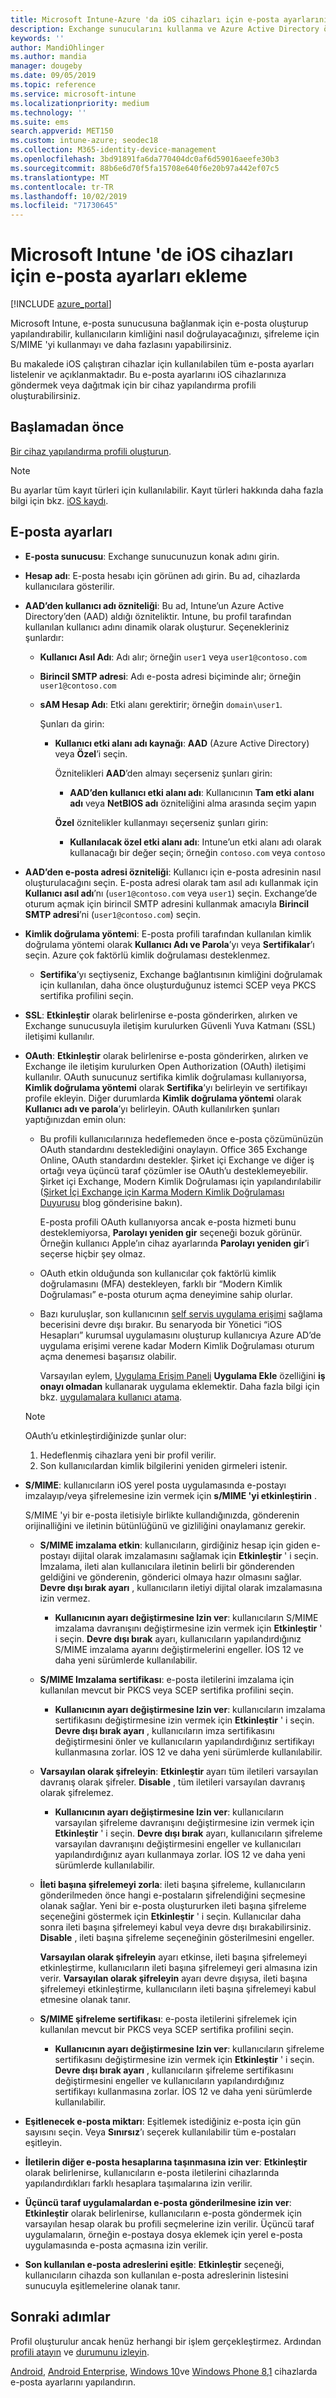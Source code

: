 ```yaml
---
title: Microsoft Intune-Azure 'da iOS cihazları için e-posta ayarlarını yapılandırma | Microsoft Docs
description: Exchange sunucularını kullanma ve Azure Active Directory öznitelikleri alma dahil olmak üzere Microsoft Intune ' de iOS cihazlarına yapılandırabileceğiniz ve ekleyebileceğiniz tüm e-posta ayarlarının listesini görüntüleyin. Ayrıca, SSL 'yi etkinleştirebilir, sertifikalar veya Kullanıcı adı/parola ile kullanıcıların kimliğini doğrulayabilir ve Microsoft Intune ' deki cihaz yapılandırma profillerini kullanarak iOS cihazlarındaki e-postaları eşitleyebilir.
keywords: ''
author: MandiOhlinger
ms.author: mandia
manager: dougeby
ms.date: 09/05/2019
ms.topic: reference
ms.service: microsoft-intune
ms.localizationpriority: medium
ms.technology: ''
ms.suite: ems
search.appverid: MET150
ms.custom: intune-azure; seodec18
ms.collection: M365-identity-device-management
ms.openlocfilehash: 3bd91891fa6da770404dc0af6d59016aeefe30b3
ms.sourcegitcommit: 88b6e6d70f5fa15708e640f6e20b97a442ef07c5
ms.translationtype: MT
ms.contentlocale: tr-TR
ms.lasthandoff: 10/02/2019
ms.locfileid: "71730645"
---
```

# <a name="add-e-mail-settings-for-ios-devices-in-microsoft-intune"></a>Microsoft Intune 'de iOS cihazları için e-posta ayarları ekleme

[!INCLUDE [azure_portal](../includes/azure_portal.md)]

Microsoft Intune, e-posta sunucusuna bağlanmak için e-posta oluşturup yapılandırabilir, kullanıcıların kimliğini nasıl doğrulayacağınızı, şifreleme için S/MIME 'yi kullanmayı ve daha fazlasını yapabilirsiniz.

Bu makalede iOS çalıştıran cihazlar için kullanılabilen tüm e-posta ayarları listelenir ve açıklanmaktadır. Bu e-posta ayarlarını iOS cihazlarınıza göndermek veya dağıtmak için bir cihaz yapılandırma profili oluşturabilirsiniz.

## <a name="before-you-begin"></a>Başlamadan önce

[Bir cihaz yapılandırma profili oluşturun](../email-settings-configure.md).

> [!NOTE]
> Bu ayarlar tüm kayıt türleri için kullanılabilir. Kayıt türleri hakkında daha fazla bilgi için bkz. [iOS kaydı](../ios-enroll.md).

## <a name="email-settings"></a>E-posta ayarları

- **E-posta sunucusu**: Exchange sunucunuzun konak adını girin.
- **Hesap adı**: E-posta hesabı için görünen adı girin. Bu ad, cihazlarda kullanıcılara gösterilir.
- **AAD’den kullanıcı adı özniteliği**: Bu ad, Intune’un Azure Active Directory’den (AAD) aldığı özniteliktir. Intune, bu profil tarafından kullanılan kullanıcı adını dinamik olarak oluşturur. Seçenekleriniz şunlardır:
  - **Kullanıcı Asıl Adı**: Adı alır; örneğin `user1` veya `user1@contoso.com`
  - **Birincil SMTP adresi**: Adı e-posta adresi biçiminde alır; örneğin `user1@contoso.com`
  - **sAM Hesap Adı**: Etki alanı gerektirir; örneğin `domain\user1`.

    Şunları da girin:  
    - **Kullanıcı etki alanı adı kaynağı**: **AAD** (Azure Active Directory) veya **Özel**’i seçin.

      Öznitelikleri **AAD**’den almayı seçerseniz şunları girin:
      - **AAD’den kullanıcı etki alanı adı**: Kullanıcının **Tam etki alanı adı** veya **NetBIOS adı** özniteliğini alma arasında seçim yapın

      **Özel** öznitelikler kullanmayı seçerseniz şunları girin:
      - **Kullanılacak özel etki alanı adı**: Intune’un etki alanı adı olarak kullanacağı bir değer seçin; örneğin `contoso.com` veya `contoso`

- **AAD’den e-posta adresi özniteliği**: Kullanıcı için e-posta adresinin nasıl oluşturulacağını seçin. E-posta adresi olarak tam asıl adı kullanmak için **Kullanıcı asıl adı**’nı (`user1@contoso.com` veya `user1`) seçin. Exchange’de oturum açmak için birincil SMTP adresini kullanmak amacıyla **Birincil SMTP adresi**’ni (`user1@contoso.com`) seçin.
- **Kimlik doğrulama yöntemi**: E-posta profili tarafından kullanılan kimlik doğrulama yöntemi olarak **Kullanıcı Adı ve Parola**’yı veya **Sertifikalar**’ı seçin. Azure çok faktörlü kimlik doğrulaması desteklenmez.
  - **Sertifika**’yı seçtiyseniz, Exchange bağlantısının kimliğini doğrulamak için kullanılan, daha önce oluşturduğunuz istemci SCEP veya PKCS sertifika profilini seçin.
- **SSL**: **Etkinleştir** olarak belirlenirse e-posta gönderirken, alırken ve Exchange sunucusuyla iletişim kurulurken Güvenli Yuva Katmanı (SSL) iletişimi kullanılır.
- **OAuth**: **Etkinleştir** olarak belirlenirse e-posta gönderirken, alırken ve Exchange ile iletişim kurulurken Open Authorization (OAuth) iletişimi kullanılır. OAuth sunucunuz sertifika kimlik doğrulaması kullanıyorsa, **Kimlik doğrulama yöntemi** olarak **Sertifika**’yı belirleyin ve sertifikayı profile ekleyin. Diğer durumlarda **Kimlik doğrulama yöntemi** olarak **Kullanıcı adı ve parola**’yı belirleyin. OAuth kullanılırken şunları yaptığınızdan emin olun:

  - Bu profili kullanıcılarınıza hedeflemeden önce e-posta çözümünüzün OAuth standardını desteklediğini onaylayın. Office 365 Exchange Online, OAuth standardını destekler. Şirket içi Exchange ve diğer iş ortağı veya üçüncü taraf çözümler ise OAuth’u desteklemeyebilir. Şirket içi Exchange, Modern Kimlik Doğrulaması için yapılandırılabilir ([Şirket İçi Exchange için Karma Modern Kimlik Doğrulaması Duyurusu](https://blogs.technet.microsoft.com/exchange/2017/12/06/announcing-hybrid-modern-authentication-for-exchange-on-premises/) blog gönderisine bakın).

    E-posta profili OAuth kullanıyorsa ancak e-posta hizmeti bunu desteklemiyorsa, **Parolayı yeniden gir** seçeneği bozuk görünür. Örneğin kullanıcı Apple’ın cihaz ayarlarında **Parolayı yeniden gir**’i seçerse hiçbir şey olmaz.

  - OAuth etkin olduğunda son kullanıcılar çok faktörlü kimlik doğrulamasını (MFA) destekleyen, farklı bir “Modern Kimlik Doğrulaması” e-posta oturum açma deneyimine sahip olurlar. 

  - Bazı kuruluşlar, son kullanıcının [self servis uygulama erişimi](https://docs.microsoft.com/azure/active-directory/manage-apps/manage-self-service-access) sağlama becerisini devre dışı bırakır. Bu senaryoda bir Yönetici “iOS Hesapları” kurumsal uygulamasını oluşturup kullanıcıya Azure AD’de uygulama erişimi verene kadar Modern Kimlik Doğrulaması oturum açma denemesi başarısız olabilir.

    Varsayılan eylem, [Uygulama Erişim Paneli](https://docs.microsoft.com/azure/active-directory/user-help/active-directory-saas-access-panel-introduction) **Uygulama Ekle** özelliğini **iş onayı olmadan** kullanarak uygulama eklemektir. Daha fazla bilgi için bkz. [uygulamalara kullanıcı atama](https://docs.microsoft.com/azure/active-directory/manage-apps/ways-users-get-assigned-to-applications).

  > [!NOTE]
  > OAuth’u etkinleştirdiğinizde şunlar olur:  
  > 1. Hedeflenmiş cihazlara yeni bir profil verilir.
  > 2. Son kullanıcılardan kimlik bilgilerini yeniden girmeleri istenir.

- **S/MIME**: kullanıcıların iOS yerel posta uygulamasında e-postayı imzalayıp/veya şifrelemesine izin vermek için **s/MIME 'yi etkinleştirin** . 

  S/MIME 'yi bir e-posta iletisiyle birlikte kullandığınızda, gönderenin orijinalliğini ve iletinin bütünlüğünü ve gizliliğini onaylamanız gerekir.

  - **S/MIME imzalama etkin**: kullanıcıların, girdiğiniz hesap için giden e-postayı dijital olarak imzalamasını sağlamak için **Etkinleştir** ' i seçin. İmzalama, ileti alan kullanıcılara iletinin belirli bir gönderenden geldiğini ve gönderenin, gönderici olmaya hazır olmasını sağlar. **Devre dışı bırak ayarı** , kullanıcıların iletiyi dijital olarak imzalamasına izin vermez.
    - **Kullanıcının ayarı değiştirmesine Izin ver**: kullanıcıların S/MIME imzalama davranışını değiştirmesine izin vermek için **Etkinleştir** ' i seçin. **Devre dışı bırak** ayarı, kullanıcıların yapılandırdığınız S/MIME imzalama ayarını değiştirmelerini engeller. İOS 12 ve daha yeni sürümlerde kullanılabilir.

  - **S/MIME Imzalama sertifikası**: e-posta iletilerini imzalama için kullanılan mevcut bir PKCS veya SCEP sertifika profilini seçin.
    - **Kullanıcının ayarı değiştirmesine Izin ver**: kullanıcıların imzalama sertifikasını değiştirmesine izin vermek için **Etkinleştir** ' i seçin. **Devre dışı bırak ayarı** , kullanıcıların imza sertifikasını değiştirmesini önler ve kullanıcıların yapılandırdığınız sertifikayı kullanmasına zorlar. İOS 12 ve daha yeni sürümlerde kullanılabilir.

  - **Varsayılan olarak şifreleyin**: **Etkinleştir** ayarı tüm iletileri varsayılan davranış olarak şifreler. **Disable** , tüm iletileri varsayılan davranış olarak şifrelemez.
    - **Kullanıcının ayarı değiştirmesine Izin ver**: kullanıcıların varsayılan şifreleme davranışını değiştirmesine izin vermek için **Etkinleştir** ' i seçin. **Devre dışı bırak** ayarı, kullanıcıların şifreleme varsayılan davranışını değiştirmesini engeller ve kullanıcıları yapılandırdığınız ayarı kullanmaya zorlar. İOS 12 ve daha yeni sürümlerde kullanılabilir.

  - **İleti başına şifrelemeyi zorla**: ileti başına şifreleme, kullanıcıların gönderilmeden önce hangi e-postaların şifrelendiğini seçmesine olanak sağlar. Yeni bir e-posta oluştururken ileti başına şifreleme seçeneğini göstermek için **Etkinleştir** ' i seçin. Kullanıcılar daha sonra ileti başına şifrelemeyi kabul veya devre dışı bırakabilirsiniz. **Disable** , ileti başına şifreleme seçeneğinin gösterilmesini engeller.

    **Varsayılan olarak şifreleyin** ayarı etkinse, ileti başına şifrelemeyi etkinleştirme, kullanıcıların ileti başına şifrelemeyi geri almasına izin verir. **Varsayılan olarak şifreleyin** ayarı devre dışıysa, ileti başına şifrelemeyi etkinleştirme, kullanıcıların ileti başına şifrelemeyi kabul etmesine olanak tanır.

  - **S/MIME şifreleme sertifikası**: e-posta iletilerini şifrelemek için kullanılan mevcut bir PKCS veya SCEP sertifika profilini seçin.
    - **Kullanıcının ayarı değiştirmesine Izin ver**: kullanıcıların şifreleme sertifikasını değiştirmesine izin vermek için **Etkinleştir** ' i seçin. **Devre dışı bırak ayarı** , kullanıcıların şifreleme sertifikasını değiştirmesini engeller ve kullanıcıların yapılandırdığınız sertifikayı kullanmasına zorlar. İOS 12 ve daha yeni sürümlerde kullanılabilir.
- **Eşitlenecek e-posta miktarı**: Eşitlemek istediğiniz e-posta için gün sayısını seçin. Veya **Sınırsız**’ı seçerek kullanılabilir tüm e-postaları eşitleyin.
- **İletilerin diğer e-posta hesaplarına taşınmasına izin ver**: **Etkinleştir** olarak belirlenirse, kullanıcıların e-posta iletilerini cihazlarında yapılandırdıkları farklı hesaplara taşımalarına izin verilir.
- **Üçüncü taraf uygulamalardan e-posta gönderilmesine izin ver**: **Etkinleştir** olarak belirlenirse, kullanıcıların e-posta göndermek için varsayılan hesap olarak bu profili seçmelerine izin verilir. Üçüncü taraf uygulamaların, örneğin e-postaya dosya eklemek için yerel e-posta uygulamasında e-posta açmasına izin verilir.
- **Son kullanılan e-posta adreslerini eşitle**: **Etkinleştir** seçeneği, kullanıcıların cihazda son kullanılan e-posta adreslerinin listesini sunucuyla eşitlemelerine olanak tanır.

## <a name="next-steps"></a>Sonraki adımlar

Profil oluşturulur ancak henüz herhangi bir işlem gerçekleştirmez. Ardından [profili atayın](../device-profile-assign.md) ve [durumunu izleyin](../device-profile-monitor.md).

[Android](../email-settings-android.md), [Android Enterprise](../email-settings-android-enterprise.md), [Windows 10](email-settings-windows-10.md)ve [Windows Phone 8,1](email-settings-windows-phone-8-1.md) cihazlarda e-posta ayarlarını yapılandırın.
